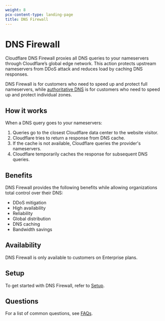 ```yaml
---
weight: 8
pcx-content-type: landing-page
title: DNS Firewall
---
```


# DNS Firewall

Cloudflare DNS Firewall proxies all DNS queries to your nameservers through Cloudflare’s global edge network. This action protects upstream nameservers from DDoS attack and reduces load by caching DNS responses.

DNS Firewall is for customers who need to speed up and protect full nameservers, while [authoritative DNS](/dns/zone-setups/full-setup/) is for customers who need to speed up and protect individual zones.

## How it works

When a DNS query goes to your nameservers:

1.  Queries go to the closest Cloudflare data center to the website visitor.
2.  Cloudflare tries to return a response from DNS cache.
3.  If the cache is not available, Cloudflare queries the provider's nameservers.
4.  Cloudflare temporarily caches the response for subsequent DNS queries.

## Benefits

DNS Firewall provides the following benefits while allowing organizations total control over their DNS:

*   DDoS mitigation
*   High availability
*   Reliability
*   Global distribution
*   DNS caching
*   Bandwidth savings

## Availability

DNS Firewall is only available to customers on Enterprise plans.

## Setup

To get started with DNS Firewall, refer to [Setup](/dns/dns-firewall/setup/).

## Questions

For a list of common questions, see [FAQs](/dns/dns-firewall/faq/).
